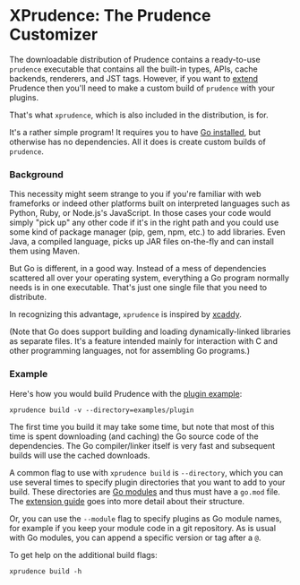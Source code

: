 XPrudence: The Prudence Customizer
==================================

The downloadable distribution of Prudence contains a ready-to-use `prudence` executable
that contains all the built-in types, APIs, cache backends, renderers, and JST tags.
However, if you want to [extend](../platform/README.md) Prudence then you'll need to make
a custom build of `prudence` with your plugins.

That's what `xprudence`, which is also included in the distribution, is for.

It's a rather simple program! It requires you to have
[Go installed](https://golang.org/doc/install), but otherwise has no dependencies.
All it does is create custom builds of `prudence`.

### Background

This necessity might seem strange to you if you're familiar with web frameforks or indeed
other platforms built on interpreted languages such as Python, Ruby, or Node.js's JavaScript.
In those cases your code would simply "pick up" any other code if it's in the right path
and you could use some kind of package manager (pip, gem, npm, etc.) to add libraries. Even
Java, a compiled language, picks up JAR files on-the-fly and can install them using Maven.

But Go is different, in a good way. Instead of a mess of dependencies scattered all
over your operating system, everything a Go program normally needs is in one executable.
That's just one single file that you need to distribute.

In recognizing this advantage, `xprudence` is inspired by
[xcaddy](https://github.com/caddyserver/xcaddy).

(Note that Go does support building and loading dynamically-linked libraries as separate
files. It's a feature intended mainly for interaction with C and other programming
languages, not for assembling Go programs.)

### Example

Here's how you would build Prudence with the [plugin example](examples/plugin):

    xprudence build -v --directory=examples/plugin

The first time you build it may take some time, but note that most of this time is spent
downloading (and caching) the Go source code of the dependencies. The Go compiler/linker
itself is very fast and subsequent builds will use the cached downloads.

A common flag to use with `xprudence build` is `--directory`, which you can use several
times to specify plugin directories that you want to add to your build. These directories
are [Go modules](https://golang.org/ref/mod) and thus must have a `go.mod` file. The
[extension guide](../platform/README.md) goes into more detail about their structure.

Or, you can use the `--module` flag to specify plugins as Go module names, for example if
you keep your module code in a git repository. As is usual with Go modules, you can append
a specific version or tag after a `@`.

To get help on the additional build flags:

    xprudence build -h
